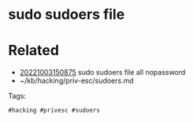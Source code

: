 # sudo sudoers file

# Related

- [20221003150875](/zet/20221003150875/README.md) sudo sudoers file all nopassword
- ~/kb/hacking/priv-esc/sudoers.md

Tags:

    #hacking #privesc #sudoers 
